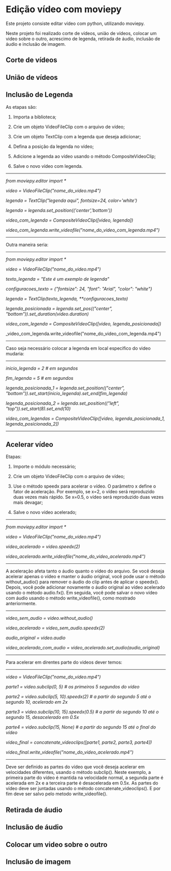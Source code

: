 
# Edição vídeo com moviepy
Este projeto consiste editar vídeo com python, utilizando moviepy.

Neste projeto foi realizado corte de vídeos, união de vídeos, colocar um video sobre o outro, acrescimo de legenda, retirada de áudio, inclusão de áudio e inclusão de imagem.

Corte de vídeos
---

União de vídeos
---

Inclusão de Legenda
---
As etapas são:

1. Importa a biblioteca;

2. Crie um objeto VideoFileClip com o arquivo de vídeo;

3. Crie um objeto TextClip com a legenda que deseja adicionar;

4. Defina a posição da legenda no vídeo;

5. Adicione a legenda ao vídeo usando o método CompositeVideoClip;

6. Salve o novo vídeo com legenda.

---
_from moviepy.editor import *_

_video = VideoFileClip("nome_do_video.mp4")_

_legenda = TextClip("legenda aqui", fontsize=24, color='white')_

_legenda = legenda.set_position(('center','bottom'))_

_video_com_legenda = CompositeVideoClip([video, legenda])_

_video_com_legenda.write_videofile("nome_do_video_com_legenda.mp4")_

---
Outra maneira seria:

---
_from moviepy.editor import *_

_video = VideoFileClip("nome_do_video.mp4")_

_texto_legenda = "Este é um exemplo de legenda"_

_configuracoes_texto = {"fontsize": 24, "font": "Arial", "color": "white"}_

_legenda = TextClip(texto_legenda, **configuracoes_texto)_

_legenda_posicionada = legenda.set_pos(("center", "bottom")).set_duration(video.duration)_

_video_com_legenda = CompositeVideoClip([video, legenda_posicionada])_

_video_com_legenda.write_videofile("nome_do_video_com_legenda.mp4")

---

Caso seja necessário colocar a legenda em local especifico do video mudaria:

---
_inicio_legenda = 2 # em segundos_

_fim_legenda = 5 # em segundos_

_legenda_posicionada_1 = legenda.set_position(("center", "bottom")).set_start(inicio_legenda).set_end(fim_legenda)_

_legenda_posicionada_2 = legenda.set_position(("left", "top")).set_start(8).set_end(10)_

_video_com_legendas = CompositeVideoClip([video, legenda_posicionada_1, legenda_posicionada_2])_

---

Acelerar vídeo
---
Etapas:

1.  Importe o módulo necessário;

2. Crie um objeto VideoFileClip com o arquivo de vídeo;

3. Use o método speedx para acelerar o vídeo. O parâmetro x define o fator de aceleração. Por exemplo, se x=2, o vídeo será reproduzido duas vezes mais rápido. Se x=0.5, o vídeo será reproduzido duas vezes mais devagar;

4. Salve o novo vídeo acelerado;

---
_from moviepy.editor import *_

_video = VideoFileClip("nome_do_video.mp4")_

_video_acelerado = video.speedx(2)_

_video_acelerado.write_videofile("nome_do_video_acelerado.mp4")_


---
A aceleração afeta tanto o áudio quanto o vídeo do arquivo. Se você deseja acelerar apenas o vídeo e manter o áudio original, você pode usar o método without_audio() para remover o áudio do clip antes de aplicar o speedx(). Depois, você pode adicionar novamente o áudio original ao vídeo acelerado usando o método audio.fx(). Em seguida, você pode salvar o novo vídeo com áudio usando o método write_videofile(), como mostrado anteriormente.

---

_video_sem_audio = video.without_audio()_

_video_acelerado = video_sem_audio.speedx(2)_

_audio_original = video.audio_

_video_acelerado_com_audio = video_acelerado.set_audio(audio_original)_

---
 Para acelerar em direntes parte do videos dever temos:
 
 ---
 
 _video = VideoFileClip("nome_do_video.mp4")_
 
 _parte1 = video.subclip(0, 5) # os primeiros 5 segundos do vídeo_
 
_parte2 = video.subclip(5, 10).speedx(2) # a partir do segundo 5 até o segundo 10, acelerado em 2x_

_parte3 = video.subclip(10, 15).speedx(0.5) # a partir do segundo 10 até o segundo 15, desacelerado em 0.5x_

_parte4 = video.subclip(15, None) # a partir do segundo 15 até o final do vídeo_

_video_final = concatenate_videoclips([parte1, parte2, parte3, parte4])_

_video_final.write_videofile("nome_do_video_acelerado.mp4")_

---

Deve ser definido as partes do vídeo que você deseja acelerar em velocidades diferentes, usando o método subclip(). Neste exemplo, a primeira parte do vídeo é mantida na velocidade normal, a segunda parte é acelerada em 2x e a terceira parte é desacelerada em 0.5x. As partes do vídeo deve ser juntadas usando o método concatenate_videoclips(). E por fim deve ser salvo pelo metodo write_videofile().



Retirada de áudio
---

Inclusão de áudio
---

Colocar um video sobre o outro
---

Inclusão de imagem
---
